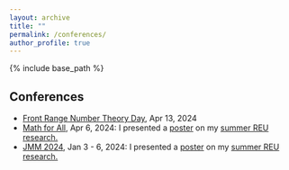 ```yaml
---
layout: archive
title: ""
permalink: /conferences/
author_profile: true
---
```


{% include base_path %}

## Conferences
 * <a href="https://sites.google.com/view/frontrangenumbertheoryday/home?authuser=0">Front Range Number Theory Day</a>, Apr 13, 2024
 * <a href="https://sites.google.com/view/mathforallnola/satellite-conference/boulder-co?authuser=0">Math for All</a>, Apr 6, 2024: I presented a [poster](/files/Poster.pdf) on my <a href="https://clydekertzer.com/papers/">summer REU research.</a>
 *  <a href="https://meetings.ams.org/math/jmm2024/meetingapp.cgi/Paper/28472">JMM 2024</a>, Jan 3 - 6, 2024: I presented a [poster](/files/Poster.pdf) on my <a href="https://clydekertzer.com/papers/">summer REU research.</a>


